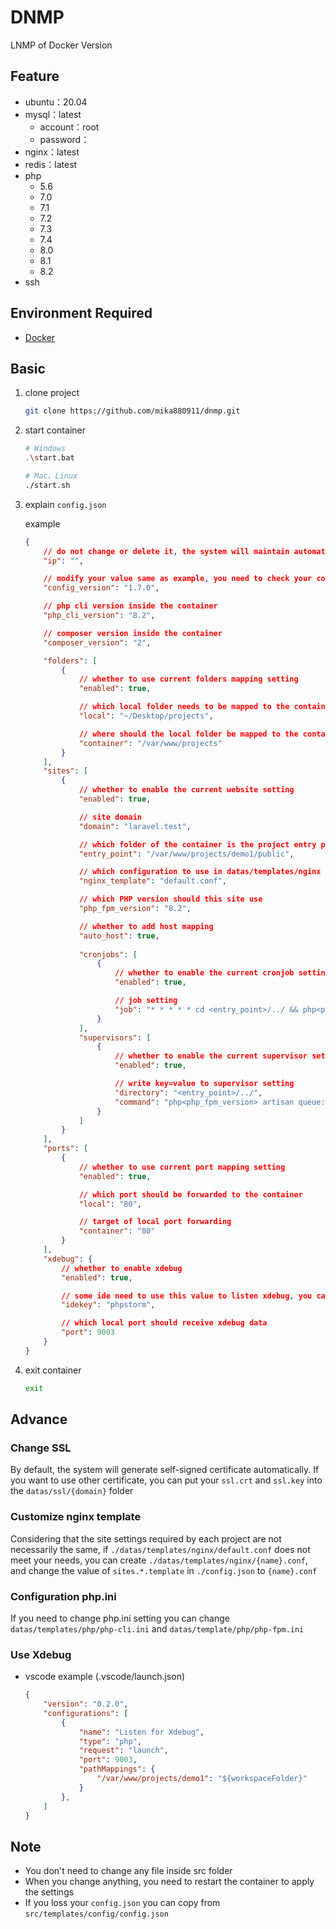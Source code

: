 # DNMP
LNMP of Docker Version

## Feature
- ubuntu：20.04
- mysql：latest
    - account：root
    - password：
- nginx：latest
- redis：latest
- php
    - 5.6
    - 7.0
    - 7.1
    - 7.2
    - 7.3
    - 7.4
    - 8.0
    - 8.1
    - 8.2
- ssh

## Environment Required
- [Docker](https://www.docker.com/)

## Basic
1. clone project
    ```sh
    git clone https://github.com/mika880911/dnmp.git
    ```

2. start container
    ```sh
    # Windows
    .\start.bat

    # Mac、Linux
    ./start.sh
    ```

3. explain `config.json`
    
    example
    ```json
    {
        // do not change or delete it, the system will maintain automatically
        "ip": "", 

        // modify your value same as example, you need to check your config.json format is same as example while modifying this value
        "config_version": "1.7.0",

        // php cli version inside the container
        "php_cli_version": "8.2",

        // composer version inside the container
        "composer_version": "2", 

        "folders": [
            {
                // whether to use current folders mapping setting
                "enabled": true,

                // which local folder needs to be mapped to the container
                "local": "~/Desktop/projects",

                // where should the local folder be mapped to the container
                "container": "/var/www/projects"
            }
        ],
        "sites": [
            {
                // whether to enable the current website setting
                "enabled": true,

                // site domain
                "domain": "laravel.test",

                // which folder of the container is the project entry point
                "entry_point": "/var/www/projects/demo1/public",

                // which configuration to use in datas/templates/nginx folder
                "nginx_template": "default.conf",

                // which PHP version should this site use
                "php_fpm_version": "8.2",

                // whether to add host mapping
                "auto_host": true,
                
                "cronjobs": [
                    {
                        // whether to enable the current cronjob setting
                        "enabled": true,

                        // job setting
                        "job": "* * * * * cd <entry_point>/../ && php<php_fpm_version> artisan schedule:run > /dev/null 2>&1"
                    }
                ],
                "supervisors": [
                    {
                        // whether to enable the current supervisor setting
                        "enabled": true,

                        // write key=value to supervisor setting
                        "directory": "<entry_point>/../",
                        "command": "php<php_fpm_version> artisan queue:work"
                    }
                ]
            }
        ],
        "ports": [
            {
                // whether to use current port mapping setting
                "enabled": true,

                // which port should be forwarded to the container
                "local": "80",

                // target of local port forwarding
                "container": "80"
            }
        ],
        "xdebug": {
            // whether to enable xdebug
            "enabled": true,

            // some ide need to use this value to listen xdebug, you can modify this value
            "idekey": "phpstorm",

            // which local port should receive xdebug data
            "port": 9003
        }
    }
    ```

4. exit container
    ```sh
    exit
    ```
## Advance
### Change SSL
By default, the system will generate self-signed certificate automatically. If you want to use other certificate, you can put your `ssl.crt` and `ssl.key` into the `datas/ssl/{domain}` folder

### Customize nginx template
Considering that the site settings required by each project are not necessarily the same, if `./datas/templates/nginx/default.conf` does not meet your needs, you can create `./datas/templates/nginx/{name}.conf`, and change the value of `sites.*.template` in `./config.json` to `{name}.conf`

### Configuration php.ini
If you need to change php.ini setting you can change `datas/templates/php/php-cli.ini` and `datas/template/php/php-fpm.ini`

### Use Xdebug
- vscode example (.vscode/launch.json)
    ```json
    {
        "version": "0.2.0",
        "configurations": [
            {
                "name": "Listen for Xdebug",
                "type": "php",
                "request": "launch",
                "port": 9003,
                "pathMappings": {
                    "/var/www/projects/demo1": "${workspaceFolder}"
                }
            },
        ]
    }
    ```

## Note
- You don't need to change any file inside src folder
- When you change anything, you need to restart the container to apply the settings
- If you loss your `config.json` you can copy from `src/templates/config/config.json`
